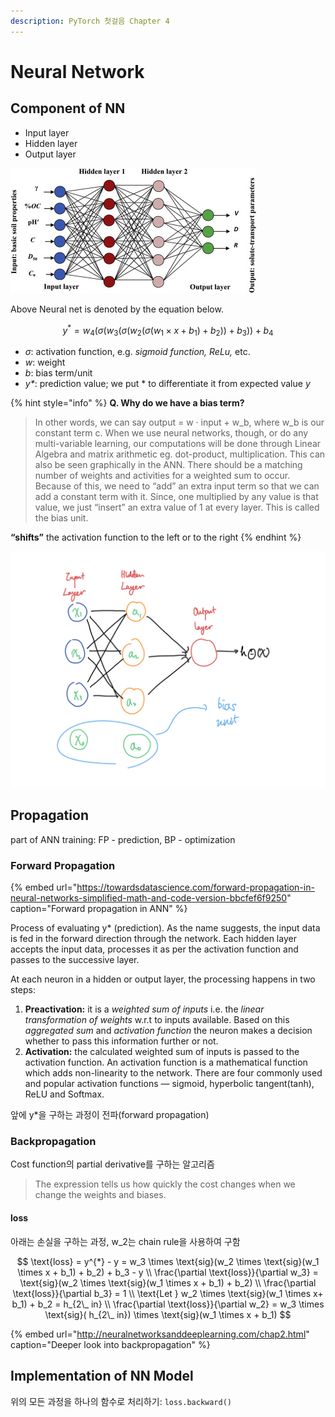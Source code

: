 ```yaml
---
description: PyTorch 첫걸음 Chapter 4
---
```


# Neural Network

## Component of NN

* Input layer
* Hidden layer
* Output layer

![Neural Network Example](.gitbook/assets/image%20%289%29.png)

Above Neural net is denoted by the equation below.

$$
y^* = w_4(\sigma(w_3(\sigma(w_2(\sigma(w_1\times x + b_1)+b_2))+b_3))+b_4
$$

* _σ_: activation function, e.g. _sigmoid function, ReLu,_ etc.
* _w_: weight
* _b_: bias term/unit
* _y\*_: prediction value; we put \* to differentiate it from expected value _y_

{% hint style="info" %}
**Q. Why do we have a bias term?**

> In other words, we can say output = w · input + w\_b, where w\_b is our constant term c. When we use neural networks, though, or do any multi-variable learning, our computations will be done through Linear Algebra and matrix arithmetic eg. dot-product, multiplication. This can also be seen graphically in the ANN. There should be a matching number of weights and activities for a weighted sum to occur. Because of this, we need to “add” an extra input term so that we can add a constant term with it. Since, one multiplied by any value is that value, we just “insert” an extra value of 1 at every layer. This is called the bias unit.

**“shifts”** the activation function to the left or to the right
{% endhint %}

![ANN, with bias unit, b\_1, b\_2, ... &#xC5D0; &#xD574;&#xB2F9;&#xD558;&#xB294; &#xD56D;&#xC774; &#xC5EC;&#xAE30;&#xC11C;&#xB294; x\_0, a\_0](.gitbook/assets/bear_sketch-2x.png)

## Propagation

part of ANN training: FP - prediction, BP - optimization

### Forward Propagation

{% embed url="https://towardsdatascience.com/forward-propagation-in-neural-networks-simplified-math-and-code-version-bbcfef6f9250" caption="Forward propagation in ANN" %}

Process of evaluating y\* \(prediction\). As the name suggests, the input data is fed in the forward direction through the network. Each hidden layer accepts the input data, processes it as per the activation function and passes to the successive layer.

At each neuron in a hidden or output layer, the processing happens in two steps:

1. **Preactivation:** it is a _weighted sum of inputs_ i.e. the _linear transformation of weights_ w.r.t to inputs available. Based on this _aggregated sum_ and _activation function_ the neuron makes a decision whether to pass this information further or not.
2. **Activation:** the calculated weighted sum of inputs is passed to the activation function. An activation function is a mathematical function which adds non-linearity to the network. There are four commonly used and popular activation functions — sigmoid, hyperbolic tangent\(tanh\), ReLU and Softmax.

앞에 y\*을 구하는 과정이 전파\(forward propagation\)

### Backpropagation

Cost function의 partial derivative를 구하는 알고리즘

> The expression tells us how quickly the cost changes when we change the weights and biases.

#### loss

아래는 손실을 구하는 과정, w\_2는 chain rule을 사용하여 구함 

$$
\text{loss} = y^{*} - y = w_3 \times \text{sig}(w_2 \times \text{sig}(w_1 \times x + b_1) + b_2) + b_3 - y  \\ \frac{\partial \text{loss}}{\partial w_3} = \text{sig}(w_2 \times \text{sig}(w_1 \times x + b_1) + b_2) \\ \frac{\partial \text{loss}}{\partial b_3} = 1 \\ \text{Let } w_2 \times \text{sig}(w_1 \times x+ b_1) + b_2 = h_{2\_ in} \\ \frac{\partial \text{loss}}{\partial w_2} = w_3 \times \text{sig}( h_{2\_ in}) \times \text{sig}(w_1 \times x + b_1)
$$

{% embed url="http://neuralnetworksanddeeplearning.com/chap2.html" caption="Deeper look into backpropagation" %}

## Implementation of NN Model

위의 모든 과정을 하나의 함수로 처리하기: `loss.backward()` 



